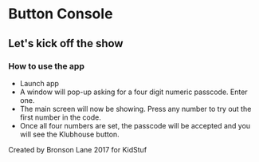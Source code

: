 # Button Console

## Let's kick off the show

### How to use the app
* Launch app
* A window will pop-up asking for a four digit numeric passcode. Enter one.
* The main screen will now be showing. Press any number to try out the first number in the code.
* Once all four numbers are set, the passcode will be accepted and you will see the Klubhouse button.


Created by Bronson Lane 2017 for KidStuf
